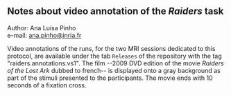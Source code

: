 ## Notes about video annotation of the *Raiders* task  

Author: Ana Luisa Pinho  
e-mail: ana.pinho@inria.fr

Video annotations of the runs, for the two MRI sessions dedicated to this protocol, are available under the tab `Releases` of the repository with the tag "raiders.annotations.vs1". The film --2009 DVD edition of the movie *Raiders of the Lost Ark* dubbed to french-- is displayed onto a gray background as part of the stimuli presented to the participants. The movie ends with 10 seconds of a fixation cross.
